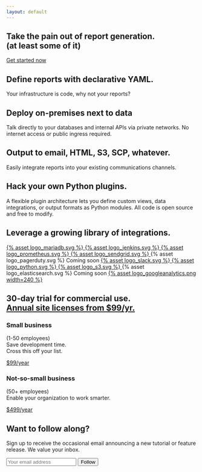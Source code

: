 ```yaml
---
layout: default
---
```


<section class="site-hero">
  <h1>
    Take the pain out of report generation. <aside>(at least some of it)</aside>
  </h1>
  <div class="pricing-options right">
    <div class="pricing-option dark">
      <a class="pricing-button" href="/blog/2021/01/18/tutorial-quickstart.html">
        Get started now
      </a>
    </div>
  </div>
</section>

<section class="feature-box dark">
  <div class="text-inset">
    <h2>Define reports with declarative YAML.</h2>
    <p>
      Your infrastructure is code, why not your reports?
    </p>
  </div>
</section>
<section class="feature-box r-align">
  <div class="text-inset">
    <h2>Deploy on-premises next to data</h2>
    <p>
      Talk directly to your databases and internal APIs via private networks.
      No internet access or public ingress required.
    </p>
  </div>
</section>
<section class="feature-box dark">
  <div class="text-inset">
    <h2>Output to email, HTML, S3, SCP, whatever.</h2>
    <p>
      Easily integrate reports into your existing communications channels.
    </p>
  </div>
</section>
<section class="feature-box r-align">
  <div class="text-inset">
    <h2>Hack your own Python plugins.</h2>
    <p>
      A flexible plugin architecture lets you define custom views, data integrations,
      or output formats as Python modules. All code is open source and free to modify.
    </p>
  </div>
</section>
<section class="feature-box full">
  <h2>Leverage a growing library of integrations.</h2>
  <div>
    <a href="https://kpi-reporter.readthedocs.io/en/latest/plugins/mysql.html" target="_blank" rel="noopener noreferrer" class="plugin-logo">
      {% asset logo_mariadb.svg %}
    </a>
    <a href="https://kpi-reporter.readthedocs.io/en/latest/plugins/jenkins.html" target="_blank" rel="noopener noreferrer" class="plugin-logo">
      {% asset logo_jenkins.svg %}
    </a>
    <a href="https://kpi-reporter.readthedocs.io/en/latest/plugins/prometheus.html" target="_blank" rel="noopener noreferrer" class="plugin-logo">
      {% asset logo_prometheus.svg %}
    </a>
    <a href="https://kpi-reporter.readthedocs.io/en/latest/plugins/sendgrid.html" target="_blank" rel="noopener noreferrer" class="plugin-logo">
      {% asset logo_sendgrid.svg %}
    </a>
    <a class="plugin-logo">
      {% asset logo_pagerduty.svg %}
      <span class="coming-soon">Coming soon</span>
    </a>
    <a href="https://kpi-reporter.readthedocs.io/en/latest/plugins/slack.html" target="_blank" rel="noopener noreferrer" class="plugin-logo">
      {% asset logo_slack.svg %}
    </a>
    <a href="https://kpi-reporter.readthedocs.io/en/latest/plugins/plot.html" target="_blank" rel="noopener noreferrer" class="plugin-logo">
      {% asset logo_python.svg %}
    </a>
    <a href="https://kpi-reporter.readthedocs.io/en/latest/plugins/s3.html" target="_blank" rel="noopener noreferrer" class="plugin-logo">
      {% asset logo_s3.svg %}
    </a>
    <a class="plugin-logo">
      {% asset logo_elasticsearch.svg %}
      <span class="coming-soon">Coming soon</span>
    </a>
    <a href="https://kpi-reporter.readthedocs.io/en/latest/plugins/googleanalytics.html" target="_blank" rel="noopener noreferrer" class="plugin-logo">
      {% asset logo_googleanalytics.png width=240 %}
    </a>
  </div>
</section>
<section class="feature-box dark full">
  <h2>
    30-day trial for commercial use.<br>
    <a href="/pricing">Annual site licenses from $99/yr.</a>
  </h2>
  <div class="pricing-options">
    <div class="pricing-option">
      <h3>Small business</h3>
      <p>
        (1-50 employees)<br>
        Save development time.<br>
        Cross this off your list.
      </p>
      <a class="pricing-button" href="https://gum.co/JDoaK?variant=Small%20Business%20(1-50%20employees)" target="_blank">$99/year</a>
    </div>
    <div class="pricing-option">
      <h3>Not-so-small business</h3>
      <p>
        (50+ employees)<br>
        Enable your organization to work smarter.
      </p>
      <a class="pricing-button" href="https://gum.co/JDoaK?variant=Enterprise%20(50%2B%20employees)" target="_blank">$499/year</a>
    </div>
  </div>
</section>
<section class="feature-box">
  <div class="text-inset">
    <h2>Want to follow along?</h2>
    <p>
      Sign up to receive the occasional email announcing a new
      tutorial or feature release. We value your inbox.
    </p>
  </div>
  <form action="https://gumroad.com/follow_from_embed_form" class="follow-form" method="post">
    <input name="seller_id" type="hidden" value="2536543773530">
    <input name="email" placeholder="Your email address" type="email">
    <button type="submit">Follow</button>
  </form>
</section>
